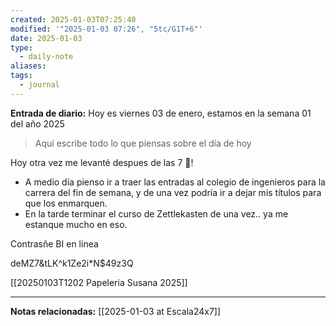 ```yaml
---
created: 2025-01-03T07:25:40
modified: '"2025-01-03 07:26", "5tc/G1T+6"'
date: 2025-01-03
type:
  - daily-note
aliases: 
tags:
  - journal
---
```

**Entrada de diario:** 
Hoy es viernes 03 de enero, estamos en la semana 01 del año 2025

> Aquí escribe todo lo que piensas sobre el día de hoy

Hoy otra vez me levanté despues de las 7 🤬!
- A medio día pienso ir a traer las entradas al colegio de ingenieros para la carrera del fin de semana, y de una vez podría ir a dejar mis títulos para que los enmarquen.
- En la tarde terminar el curso de Zettlekasten de una vez.. ya me estanque mucho en eso.

Contrasñe BI en linea

deMZ7&tLK^k1Ze2i*N$49z3Q

[[20250103T1202 Papeleria Susana 2025]]


----
**Notas relacionadas:**
[[2025-01-03 at Escala24x7]]
